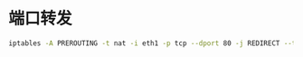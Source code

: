 # 端口转发

```bash
iptables -A PREROUTING -t nat -i eth1 -p tcp --dport 80 -j REDIRECT --to-port 8000
```
